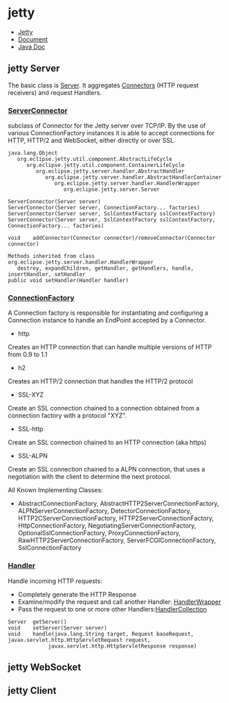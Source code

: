 # jetty
- [Jetty](https://www.eclipse.org/jetty/)
- [Document](https://www.eclipse.org/jetty/documentation/current/)
- [Java Doc](https://www.eclipse.org/jetty/javadoc/current/)

## jetty Server
The basic class is [Server](https://www.eclipse.org/jetty/javadoc/current/org/eclipse/jetty/server/Server.html). 
It aggregates [Connectors](https://www.eclipse.org/jetty/javadoc/current/org/eclipse/jetty/server/Connector.html) (HTTP request receivers) and request Handlers. 

### [ServerConnector](https://www.eclipse.org/jetty/javadoc/current/org/eclipse/jetty/server/ServerConnector.html)
subclass of Connector for the Jetty server over TCP/IP. By the use of various ConnectionFactory instances it is 
able to accept connections for HTTP, HTTP/2 and WebSocket, either directly or over SSL.
```
java.lang.Object
   org.eclipse.jetty.util.component.AbstractLifeCycle
      org.eclipse.jetty.util.component.ContainerLifeCycle
         org.eclipse.jetty.server.handler.AbstractHandler
            org.eclipse.jetty.server.handler.AbstractHandlerContainer
               org.eclipse.jetty.server.handler.HandlerWrapper
                  org.eclipse.jetty.server.Server

ServerConnector(Server server)
ServerConnector(Server server, ConnectionFactory... factories)	
ServerConnector(Server server, SslContextFactory sslContextFactory)	
ServerConnector(Server server, SslContextFactory sslContextFactory, ConnectionFactory... factories)

void	addConnector(Connector connector)/removeConnector(Connector connector)

Methods inherited from class org.eclipse.jetty.server.handler.HandlerWrapper
   destroy, expandChildren, getHandler, getHandlers, handle, insertHandler, setHandler
public void setHandler(Handler handler)
```

### [ConnectionFactory](https://www.eclipse.org/jetty/javadoc/current/org/eclipse/jetty/server/ConnectionFactory.html)
A Connection factory is responsible for instantiating and configuring a Connection instance to handle an EndPoint accepted by a Connector.
- http

Creates an HTTP connection that can handle multiple versions of HTTP from 0.9 to 1.1
- h2

Creates an HTTP/2 connection that handles the HTTP/2 protocol
- SSL-XYZ

Create an SSL connection chained to a connection obtained from a connection factory with a protocol "XYZ".
- SSL-http

Create an SSL connection chained to an HTTP connection (aka https)
- SSL-ALPN

Create an SSL connection chained to a ALPN connection, that uses a negotiation with the client to determine the next protocol.

All Known Implementing Classes:
- AbstractConnectionFactory, AbstractHTTP2ServerConnectionFactory, ALPNServerConnectionFactory, DetectorConnectionFactory, 
HTTP2CServerConnectionFactory, HTTP2ServerConnectionFactory, HttpConnectionFactory, NegotiatingServerConnectionFactory, 
OptionalSslConnectionFactory, ProxyConnectionFactory, RawHTTP2ServerConnectionFactory, ServerFCGIConnectionFactory, SslConnectionFactory

### [Handler](https://www.eclipse.org/jetty/javadoc/current/org/eclipse/jetty/server/Handler.html)
Handle incoming HTTP requests:
- Completely generate the HTTP Response
- Examine/modify the request and call another Handler: [HandlerWrapper](https://www.eclipse.org/jetty/javadoc/current/org/eclipse/jetty/server/handler/HandlerWrapper.html)
- Pass the request to one or more other Handlers:[HandlerCollection](https://www.eclipse.org/jetty/javadoc/current/org/eclipse/jetty/server/handler/HandlerCollection.html)
```
Server	getServer()	 
void	setServer(Server server)
void	handle(java.lang.String target, Request baseRequest, javax.servlet.http.HttpServletRequest request,
             javax.servlet.http.HttpServletResponse response)	
```

## jetty WebSocket

## jetty Client

